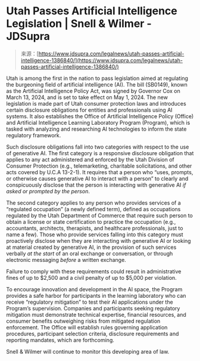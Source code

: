 <!--yml
category: 未分类
date: 2024-05-29 12:44:07
-->

# Utah Passes Artificial Intelligence Legislation | Snell & Wilmer - JDSupra

> 来源：[https://www.jdsupra.com/legalnews/utah-passes-artificial-intelligence-1386840/](https://www.jdsupra.com/legalnews/utah-passes-artificial-intelligence-1386840/)

Utah is among the first in the nation to pass legislation aimed at regulating the burgeoning field of artificial intelligence (AI). The bill (SB0149), known as the Artificial Intelligence Policy Act, was signed by Governor Cox on March 13, 2024, and is set to take effect on May 1, 2024\. The new legislation is made part of Utah consumer protection laws and introduces certain disclosure obligations for entities and professionals using AI systems. It also establishes the Office of Artificial Intelligence Policy (Office) and Artificial Intelligence Learning Laboratory Program (Program), which is tasked with analyzing and researching AI technologies to inform the state regulatory framework.

Such disclosure obligations fall into two categories with respect to the use of generative AI. The first category is a responsive disclosure obligation that applies to any act administered and enforced by the Utah Division of Consumer Protection (e.g., telemarketing, charitable solicitations, and other acts covered by U.C.A 13-2-1). It requires that a person who “uses, prompts, or otherwise causes generative AI to interact with a person” to clearly and conspicuously disclose that the person is interacting with generative AI *if asked or prompted by the person*.

The second category applies to any person who provides services of a “regulated occupation” (a newly defined term), defined as occupations regulated by the Utah Department of Commerce that require such person to obtain a license or state certification to practice the occupation (e.g., accountants, architects, therapists, and healthcare professionals, just to name a few). Those who provide services falling into this category must proactively disclose when they are interacting with generative AI or looking at material created by generative AI, in the provision of such services verbally *at the start* of an oral exchange or conversation, or through electronic messaging *before* a written exchange.

Failure to comply with these requirements could result in administrative fines of up to $2,500 and a civil penalty of up to $5,000 per violation.

To encourage innovation and development in the AI space, the Program provides a safe harbor for participants in the learning laboratory who can receive “regulatory mitigation” to test their AI applications under the Program’s supervision. Companies and participants seeking regulatory mitigation must demonstrate technical expertise, financial resources, and consumer benefits outweighing risks from mitigated regulation enforcement. The Office will establish rules governing application procedures, participant selection criteria, disclosure requirements and reporting mandates, which are forthcoming.

Snell & Wilmer will continue to monitor this developing area of law.